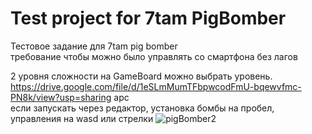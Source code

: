 # Test project for 7tam PigBomber
Тестовое задание для 7tam pig bomber <br>
требование чтобы можно было управлять со смартфона без лагов <br>

2 уровня сложности на GameBoard можно выбрать уровень. <br>
https://drive.google.com/file/d/1eSLmMumTFbpwcodFmU-bqewvfmc-PN8k/view?usp=sharing apc <br>
если запускать через редактор, установка бомбы на пробел, управления на wasd или стрелки
![pigBomber2](https://user-images.githubusercontent.com/28998924/154490749-c588d42e-48d1-47ef-9f37-301bace24027.gif)
